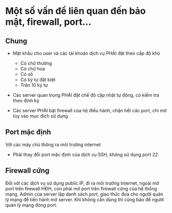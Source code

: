 # Một số vấn đề liên quan đến bảo mật, firewall, port...

## Chung

 - Mật khẩu cho user và các tài khoản dịch vụ PHẢI đặt theo cấp độ khó
     - Có chữ thường
     - Có chữ hoa
     - Có số
     - Có ký tự đặt biệt
     - Trên 10 ký tự
     
 - Các server quan trọng PHẢI đặt chế độ cập nhật tự động, có kiểm tra theo định kỳ
 - Các server PHẢI bật firewall của hệ điều hành, chặn hết các port, chỉ mở tùy vào mục đích sử dụng

## Port mặc định

Với các máy chủ thông ra môi trường internet

 - Phải thay đổi port mặc định của dịch vụ SSH, không sử dụng port 22
 

## Firewall cứng

Đối với các dịch vụ sử dụng public IP, đi ra môi trường Internet, ngoài mở port trên firewall HĐH, còn phải mở port trên firewall cứng của hệ thống mạng.
Admin của server lập danh sách port, giao thức đưa cho người quản lý mạng để tiến hành mở server. Khi không cần dùng thì cũng báo để người
quản lý mạng đóng port.
